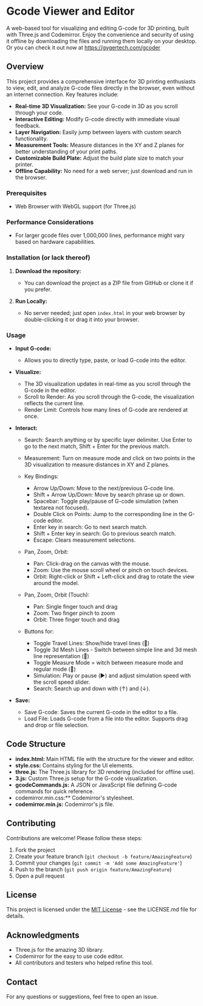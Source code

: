 # Gcode Viewer and Editor

A web-based tool for visualizing and editing G-code for 3D printing, built with Three.js and Codemirror. Enjoy the convenience and security of using it offline by downloading the files and running them locally on your desktop. Or you can check it out now at https://gygertech.com/gcoder

## Overview

This project provides a comprehensive interface for 3D printing enthusiasts to view, edit, and analyze G-code files directly in the browser, even without an internet connection. Key features include:

  - **Real-time 3D Visualization:** See your G-code in 3D as you scroll through your code.
  - **Interactive Editing:** Modify G-code directly with immediate visual feedback.
  - **Layer Navigation:** Easily jump between layers with custom search functionality.
  - **Measurement Tools:** Measure distances in the XY and Z planes for better understanding of your print paths.
  - **Customizable Build Plate:** Adjust the build plate size to match your printer.
  - **Offline Capability:** No need for a web server; just download and run in the browser.


### Prerequisites

  - Web Browser with WebGL support (for Three.js)

### Performance Considerations

 - For larger gcode files over 1,000,000 lines, performance might vary based on hardware capabilities.

### Installation (or lack thereof)

1. **Download the repository:**
    - You can download the project as a ZIP file from GitHub or clone it if you prefer.
     
2. **Run Locally:**
    - No server needed; just open `index.html` in your web browser by double-clicking it or drag it into your browser.

### Usage

- **Input G-code:** 
  - Allows you to directly type, paste, or load G-code into the editor.

- **Visualize:** 
  - The 3D visualization updates in real-time as you scroll through the G-code in the editor.
  - Scroll to Render: As you scroll through the G-code, the visualization reflects the current line.
  - Render Limit: Controls how many lines of G-code are rendered at once.

- **Interact:** 
  - Search: Search anything or by specific layer delimiter. Use Enter to go to the next match, Shift + Enter for the previous match.
  - Measurement: Turn on measure mode and click on two points in the 3D visualization to measure distances in XY and Z planes.
  
   - Key Bindings:
      - Arrow Up/Down: Move to the next/previous G-code line.
      - Shift + Arrow Up/Down: Move by search phrase up or down.
      - Spacebar: Toggle play/pause of G-code simulation (when textarea not focused).
      - Double Click on Points: Jump to the corresponding line in the G-code editor.
      - Enter key in search: Go to next search match.
      - Shift + Enter key in search: Go to previous search match.
      - Escape: Clears measurement selections.
  
  - Pan, Zoom, Orbit:
      - Pan: Click-drag on the canvas with the mouse.
      - Zoom: Use the mouse scroll wheel or pinch on touch devices.
      - Orbit: Right-click or Shift + Left-click and drag to rotate the view around the model.
        
  - Pan, Zoom, Orbit (Touch):        
      - Pan: Single finger touch and drag
      - Zoom: Two finger pinch to zoom
      - Orbit: Three finger touch and drag

  - Buttons for:
      - Toggle Travel Lines: Show/hide travel lines (🔹) 
      - Toggle 3d Mesh Lines - Switch between simple line and 3d mesh line representation (🔳)
      - Toggle Measure Mode = witch between measure mode and regular mode (📏)
      - Simulation: Play or pause (▶️) and adjust simulation speed with the scroll speed slider.
      - Search: Search up and down with (↑) and (↓).

- **Save:** 
    - Save G-code: Saves the current G-code in the editor to a file.
    - Load File: Loads G-code from a file into the editor. Supports drag and drop or file selection.

## Code Structure
  - **index.html:** Main HTML file with the structure for the viewer and editor.
  - **style.css:** Contains styling for the UI elements.
  - **three.js:** The Three.js library for 3D rendering (included for offline use).
  - **3.js:** Custom Three.js setup for the G-code visualization.
  - **gcodeCommands.js:** A JSON or JavaScript file defining G-code commands for quick reference.
  - codemirror.min.css:** Codemirror's stylesheet.
  - **codemirror.min.js:** Codemirror's js file.

## Contributing

Contributions are welcome! Please follow these steps:

1. Fork the project
2. Create your feature branch (`git checkout -b feature/AmazingFeature`)
3. Commit your changes (`git commit -m 'Add some AmazingFeature'`)
4. Push to the branch (`git push origin feature/AmazingFeature`)
5. Open a pull request

## License

This project is licensed under the [MIT License](LICENSE.md) - see the LICENSE.md file for details.

## Acknowledgments

- Three.js for the amazing 3D library.
- Codemirror for the easy to use code editor.
- All contributors and testers who helped refine this tool.

## Contact

For any questions or suggestions, feel free to open an issue.
